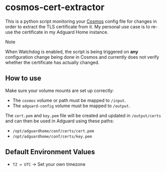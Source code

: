 # cosmos-cert-extractor
This is a python script monitoring your [Cosmos](https://github.com/azukaar/Cosmos-Server) config file for changes in order to extract the TLS certificate from it. My personal use case is to re-use the certificate in my Adguard Home instance.
> [!NOTE]
> When Watchdog is enabled, the script is being triggered on __any__ configuration change being done in Cosmos and currently does not verify whether the certificate has actually changed.

## How to use
Make sure your volume mounts are set up correctly:
* The `cosmos` volume or path must be mapped to `/input`.
* The `adguard-config` volume must be mapped to `/output`.

The `cert.pem` and `key.pem` file will be created and updated in `/output/certs` and can then be used in Adguard using these paths:
* `/opt/adguardhome/conf/certs/cert.pem`
* `/opt/adguardhome/conf/certs/key.pem`
## Default Environment Values
* `TZ = UTC` -> Set your own timezone
